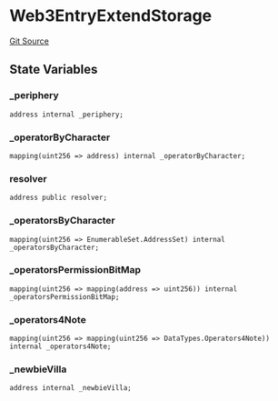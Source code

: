 # Web3EntryExtendStorage
[Git Source](https://github.com/Crossbell-Box/Crossbell-Contracts/blob/7dd103c70343d6410d08f7bb25b0b513c4d92016/contracts/storage/Web3EntryExtendStorage.sol)


## State Variables
### _periphery

```solidity
address internal _periphery;
```


### _operatorByCharacter

```solidity
mapping(uint256 => address) internal _operatorByCharacter;
```


### resolver

```solidity
address public resolver;
```


### _operatorsByCharacter

```solidity
mapping(uint256 => EnumerableSet.AddressSet) internal _operatorsByCharacter;
```


### _operatorsPermissionBitMap

```solidity
mapping(uint256 => mapping(address => uint256)) internal _operatorsPermissionBitMap;
```


### _operators4Note

```solidity
mapping(uint256 => mapping(uint256 => DataTypes.Operators4Note)) internal _operators4Note;
```


### _newbieVilla

```solidity
address internal _newbieVilla;
```


